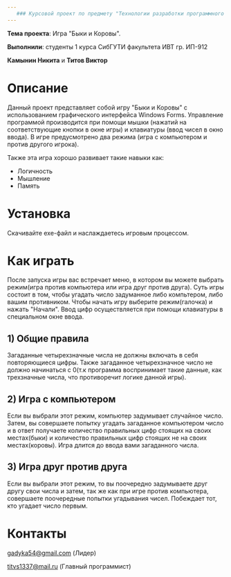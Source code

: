 ```yaml
---
   ### Курсовой проект по предмету "Технологии разработки программного обеспечения" 
---
```


 **Тема проекта**: Игра "Быки и Коровы".
 
 **Выполнили**: студенты 1 курса СибГУТИ факультета ИВТ гр. ИП-912
 
 **Камынин Никита** и **Титов Виктор**

# Описание 
Данный проект представляет собой игру "Быки и Коровы" с использованием графического интерфейса Windows Forms. Управление программой производится при помощи мышки (нажатий на соответствующие кнопки в окне игры) и клавиатуры (ввод чисел в окно ввода). В игре предусмотрено два режима (игра с компьютером и против другого игрока).

Также эта игра хорошо развивает такие навыки как:
* Логичность
* Мышление
* Память



# Установка 
Скачивайте exe-файл и наслаждаетесь игровым процессом.



# Как играть 
После запуска игры вас встречает меню, в котором вы можете выбрать режим(игра против компьютера или игра друг против друга). Суть игры состоит в том, чтобы угадать число задуманное либо компьтером, либо вашим противником. Чтобы начать игру выберите режим(галочка) и нажать "Начали". Ввод цифр осуществляется при помощи клавиатуры в специальном окне ввода. 

## 1) Общие правила

Загаданные четырехзначные числа не должны включать в себя повторяющиеся цифры. Также загаданное четырехзначное число не должно начинаться с 0(т.к программа воспринимает такие данные, как трехзначные числа, что противоречит логике данной игры).

## 2) Игра с компьютером

Если вы выбрали этот режим, компьютер задумывает случайное число. Затем, вы совершаете попытку угадать загаданное компьютером число и в ответ получаете количество правильных цифр стоящих на своих местах(быки) и количество правильных цифр стоящих не на своих местах(коровы). Игра длится до ввода вами загаданного числа.

## 3) Игра друг против друга

Если вы выбрали этот режим, то вы поочередно задумываете друг другу свои числа и затем, так же как при игре против компьютера, совершаете поочередные попытки угадывания чисел. Побеждает тот, кто угадает число первым.



# Контакты
gadyka54@gmail.com (Лидер)

titvs1337@mail.ru (Главный программист)
